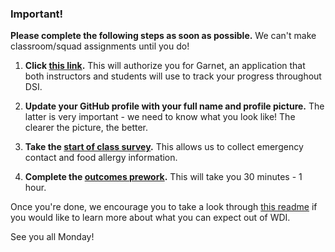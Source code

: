### Important!

**Please complete the following steps as soon as possible.** We can't make classroom/squad assignments until you do!

1. **Click [this link]().** This will authorize you for Garnet, an application that both instructors and students will use to track your progress throughout DSI.  

2. **Update your GitHub profile with your full name and profile picture.** The latter is very important - we need to know what you look like! The clearer the picture, the better.

3. **Take the [start of class survey](https://outcomes.generalassemb.ly/courses/14107/surveys/background/new).** This allows us to collect emergency contact and food allergy information.

4. **Complete the [outcomes prework]().** This will take you 30 minutes - 1 hour.

Once you're done, we encourage you to take a look through [this readme](https://github.com/ga-dc/wdi8/blob/master/readme.md) if you would like to learn more about what you can expect out of WDI.

See you all Monday!
